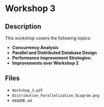 # Workshop 3

## Description

This workshop covers the following topics:

- **Concurrency Analysis**
- **Parallel and Distributed Database Design** 
- **Performance Improvement Strategies:** 
- **Improvements over Workshop 2** 

## Files

- `Workshop_3.pdf`
- `Distribution_Parallelization_Diagram.png`
- `README.md`


